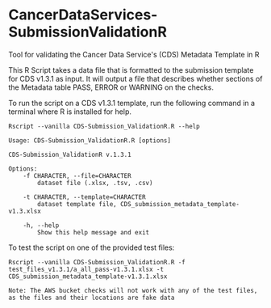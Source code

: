# CancerDataServices-SubmissionValidationR
Tool for validating the Cancer Data Service's (CDS) Metadata Template in R

This R Script takes a data file that is formatted to the submission template for CDS v1.3.1 as input. It will output a file that describes whether sections of the Metadata table PASS, ERROR or WARNING on the checks.

To run the script on a CDS v1.3.1 template, run the following command in a terminal where R is installed for help.

```
Rscript --vanilla CDS-Submission_ValidationR.R --help
```


```
Usage: CDS-Submission_ValidationR.R [options]

CDS-Submission_ValidationR v.1.3.1

Options:
	-f CHARACTER, --file=CHARACTER
		dataset file (.xlsx, .tsv, .csv)

	-t CHARACTER, --template=CHARACTER
		dataset template file, CDS_submission_metadata_template-v1.3.xlsx

	-h, --help
		Show this help message and exit
```

To test the script on one of the provided test files:

```
Rscript --vanilla CDS-Submission_ValidationR.R -f test_files_v1.3.1/a_all_pass-v1.3.1.xlsx -t CDS_submission_metadata_template-v1.3.1.xlsx
```

`Note: The AWS bucket checks will not work with any of the test files, as the files and their locations are fake data`
